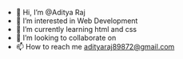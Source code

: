 - 👋 Hi, I’m @Aditya Raj
- 👀 I’m interested in Web Development
- 🌱 I’m currently learning html and css
- 💞️ I’m looking to collaborate on 
- 📫 How to reach me adityaraj89872@gmail.com

<!---
Adityarajaditya/Adityarajaditya is a ✨ special ✨ repository because its `README.md` (this file) appears on your GitHub profile.
You can click the Preview link to take a look at your changes.
--->
